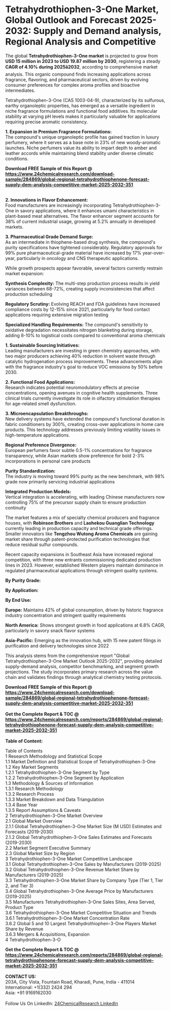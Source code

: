 <h1>Tetrahydrothiophen-3-One Market, Global Outlook and Forecast 2025-2032: Supply and Demand analysis, Regional Analysis and Competitive</h1><p>The global <strong>Tetrahydrothiophen-3-One market</strong> is projected to grow from <strong>USD 15 million in 2023 to USD 19.87 million by 2030</strong>, registering a steady <strong>CAGR of 4.10% during 2025â2032</strong>, according to comprehensive market analysis. This organic compound finds increasing applications across fragrance, flavoring, and pharmaceutical sectors, driven by evolving consumer preferences for complex aroma profiles and bioactive intermediates.</p><p>Tetrahydrothiophen-3-One (CAS 1003-04-9), characterized by its sulfurous, earthy organoleptic properties, has emerged as a versatile ingredient in niche fragrance formulations and functional food additives. Its molecular stability at varying pH levels makes it particularly valuable for applications requiring precise aromatic consistency.</p><p><strong>1. Expansion in Premium Fragrance Formulations:</strong><br>
The compound's unique organoleptic profile has gained traction in luxury perfumery, where it serves as a base note in 23% of new woody-aromatic launches. Niche perfumers value its ability to impart depth to amber and leather accords while maintaining blend stability under diverse climatic conditions.</p><div><b>Download FREE Sample of this Report @ 
            <a href="https://www.24chemicalresearch.com/download-sample/284869/global-regional-tetrahydrothiophenone-forecast-supply-dem-analysis-competitive-market-2025-2032-351">
            https://www.24chemicalresearch.com/download-sample/284869/global-regional-tetrahydrothiophenone-forecast-supply-dem-analysis-competitive-market-2025-2032-351</a></b></div><br><p><strong>2. Innovations in Flavor Enhancement:</strong><br>
Food manufacturers are increasingly incorporating Tetrahydrothiophen-3-One in savory applications, where it enhances umami characteristics in plant-based meat alternatives. The flavor enhancer segment accounts for 38% of current industrial usage, growing at 5.2% annually in developed markets.</p><p><strong>3. Pharmaceutical Grade Demand Surge:</strong><br>
As an intermediate in thiophene-based drug synthesis, the compound's purity specifications have tightened considerably. Regulatory approvals for 99% pure pharmaceutical-grade material have increased by 17% year-over-year, particularly in oncology and CNS therapeutic applications.</p><p>While growth prospects appear favorable, several factors currently restrain market expansion:</p><p><strong>Synthesis Complexity:</strong> The multi-step production process results in yield variances between 68-72%, creating supply inconsistencies that affect production scheduling</p><p><strong>Regulatory Scrutiny:</strong> Evolving REACH and FDA guidelines have increased compliance costs by 12-15% since 2021, particularly for food contact applications requiring extensive migration testing</p><p><strong>Specialized Handling Requirements:</strong> The compound's sensitivity to oxidative degradation necessitates nitrogen blanketing during storage, adding 8-10% to logistical costs compared to conventional aroma chemicals</p><p><strong>1. Sustainable Sourcing Initiatives:</strong><br>
Leading manufacturers are investing in green chemistry approaches, with two major producers achieving 40% reduction in solvent waste through catalytic hydrogenation process improvements. These advancements align with the fragrance industry's goal to reduce VOC emissions by 50% before 2030.</p><p><strong>2. Functional Food Applications:</strong><br>
Research indicates potential neuromodulatory effects at precise concentrations, opening avenues in cognitive health supplements. Three clinical trials currently investigate its role in olfactory stimulation therapies for age-related smell dysfunction.</p><p><strong>3. Microencapsulation Breakthroughs:</strong><br>
New delivery systems have extended the compound's functional duration in fabric conditioners by 300%, creating cross-over applications in home care products. This technology addresses previously limiting volatility issues in high-temperature applications.</p><p><strong>Regional Preference Divergence:</strong><br>
	European perfumers favor subtle 0.5-1% concentrations for fragrance transparency, while Asian markets show preference for bold 2-3% incorporations in personal care products</p><p><strong>Purity Standardization:</strong><br>
	The industry is moving toward 99% purity as the new benchmark, with 98% grade now primarily servicing industrial applications</p><p><strong>Integrated Production Models:</strong><br>
	Vertical integration is accelerating, with leading Chinese manufacturers now controlling 75% of the precursor supply chain to ensure production continuity</p><p>The market features a mix of specialty chemical producers and fragrance houses, with <strong>Robinson Brothers</strong> and <strong>Laohekou Guanglian Technology</strong> currently leading in production capacity and technical grade offerings. Smaller innovators like <strong>Tengzhou Wutong Aroma Chemicals</strong> are gaining market share through patent-protected purification technologies that reduce residual sulfur compounds.</p><p>Recent capacity expansions in Southeast Asia have increased regional competition, with three new entrants commissioning dedicated production lines in 2023. However, established Western players maintain dominance in regulated pharmaceutical applications through stringent quality systems.</p><p><strong>By Purity Grade:</strong></p><p><strong>By Application:</strong></p><p><strong>By End Use:</strong></p><p><strong>Europe:</strong> Maintains 42% of global consumption, driven by historic fragrance industry concentration and stringent quality requirements</p><p><strong>North America:</strong> Shows strongest growth in food applications at 6.8% CAGR, particularly in savory snack flavor systems</p><p><strong>Asia-Pacific:</strong> Emerging as the innovation hub, with 15 new patent filings in purification and delivery technologies since 2022</p><p>This analysis stems from the comprehensive report "Global Tetrahydrothiophen-3-One Market Outlook 2025-2032", providing detailed supply-demand analysis, competitor benchmarking, and segment growth projections. The study incorporates primary research across the value chain and validates findings through analytical chemistry testing protocols.</p><div><b>Download FREE Sample of this Report @ 
            <a href="https://www.24chemicalresearch.com/download-sample/284869/global-regional-tetrahydrothiophenone-forecast-supply-dem-analysis-competitive-market-2025-2032-351">
            https://www.24chemicalresearch.com/download-sample/284869/global-regional-tetrahydrothiophenone-forecast-supply-dem-analysis-competitive-market-2025-2032-351</a></b></div><br><div><b>Get the Complete Report & TOC @ 
            <a href="https://www.24chemicalresearch.com/reports/284869/global-regional-tetrahydrothiophenone-forecast-supply-dem-analysis-competitive-market-2025-2032-351">
            https://www.24chemicalresearch.com/reports/284869/global-regional-tetrahydrothiophenone-forecast-supply-dem-analysis-competitive-market-2025-2032-351</a></b></div><br>
            <b>Table of Content:</b><p>Table of Contents<br />
1 Research Methodology and Statistical Scope<br />
1.1 Market Definition and Statistical Scope of Tetrahydrothiophen-3-One<br />
1.2 Key Market Segments<br />
1.2.1 Tetrahydrothiophen-3-One Segment by Type<br />
1.2.2 Tetrahydrothiophen-3-One Segment by Application<br />
1.3 Methodology & Sources of Information<br />
1.3.1 Research Methodology<br />
1.3.2 Research Process<br />
1.3.3 Market Breakdown and Data Triangulation<br />
1.3.4 Base Year<br />
1.3.5 Report Assumptions & Caveats<br />
2 Tetrahydrothiophen-3-One Market Overview<br />
2.1 Global Market Overview<br />
2.1.1 Global Tetrahydrothiophen-3-One Market Size (M USD) Estimates and Forecasts (2019-2030)<br />
2.1.2 Global Tetrahydrothiophen-3-One Sales Estimates and Forecasts (2019-2030)<br />
2.2 Market Segment Executive Summary<br />
2.3 Global Market Size by Region<br />
3 Tetrahydrothiophen-3-One Market Competitive Landscape<br />
3.1 Global Tetrahydrothiophen-3-One Sales by Manufacturers (2019-2025)<br />
3.2 Global Tetrahydrothiophen-3-One Revenue Market Share by Manufacturers (2019-2025)<br />
3.3 Tetrahydrothiophen-3-One Market Share by Company Type (Tier 1, Tier 2, and Tier 3)<br />
3.4 Global Tetrahydrothiophen-3-One Average Price by Manufacturers (2019-2025)<br />
3.5 Manufacturers Tetrahydrothiophen-3-One Sales Sites, Area Served, Product Type<br />
3.6 Tetrahydrothiophen-3-One Market Competitive Situation and Trends<br />
3.6.1 Tetrahydrothiophen-3-One Market Concentration Rate<br />
3.6.2 Global 5 and 10 Largest Tetrahydrothiophen-3-One Players Market Share by Revenue<br />
3.6.3 Mergers & Acquisitions, Expansion<br />
4 Tetrahydrothiophen-3-O</p><div><b>Get the Complete Report & TOC @ 
            <a href="https://www.24chemicalresearch.com/reports/284869/global-regional-tetrahydrothiophenone-forecast-supply-dem-analysis-competitive-market-2025-2032-351">
            https://www.24chemicalresearch.com/reports/284869/global-regional-tetrahydrothiophenone-forecast-supply-dem-analysis-competitive-market-2025-2032-351</a></b></div><br><b>CONTACT US:</b><br>
            203A, City Vista, Fountain Road, Kharadi, Pune, India - 411014<br>
            International: +1(332) 2424 294<br>
            Asia: +91 9169162030 <br><br>
            Follow Us On LinkedIn: <a href="https://www.linkedin.com/company/24chemicalresearch/">24ChemicalResearch LinkedIn</a>